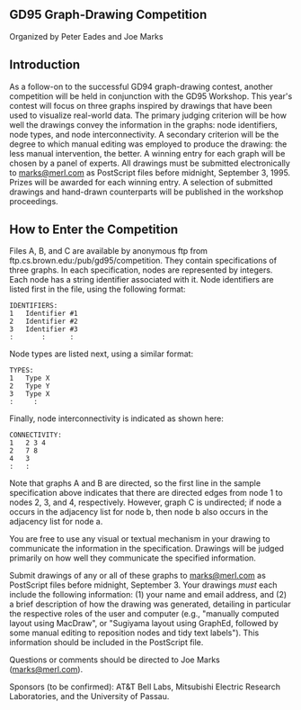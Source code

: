 
GD95 Graph-Drawing Competition
------------------------------

Organized by Peter Eades and Joe Marks


Introduction
------------
As a follow-on to the successful GD94 graph-drawing contest,
another competition will be held in conjunction with the
GD95 Workshop.  This year's contest will focus on three graphs
inspired by drawings that have been used to visualize real-world
data.  The primary judging criterion will be how well the
drawings convey the information in the graphs: node identifiers,
node types, and node interconnectivity.  A secondary criterion will
be the degree to which manual editing was employed to produce the
drawing: the less manual intervention, the better.  A winning entry
for each graph will be chosen by a panel of experts.  All drawings
must be submitted electronically to marks@merl.com as PostScript
files before midnight, September 3, 1995.  Prizes will be awarded
for each winning entry.  A selection of submitted drawings and
hand-drawn counterparts will be published in the workshop
proceedings.

How to Enter the Competition
----------------------------
Files A, B, and C are available by anonymous ftp from
ftp.cs.brown.edu:/pub/gd95/competition.  They contain specifications
of three graphs. In each specification, nodes are represented
by integers.  Each node has a string identifier associated with
it.  Node identifiers are listed first in the file, using the
following format:

	IDENTIFIERS:
	1	Identifier #1
	2	Identifier #2
	3	Identifier #3
	:	    :      :

Node types are listed next, using a similar format:

	TYPES:
	1	Type X
	2	Type Y
	3	Type X
	:	  :

Finally, node interconnectivity is indicated as shown here:

	CONNECTIVITY:
	1	2 3 4
	2	7 8
	4	3
	:	:

Note that graphs A and B are directed, so the first line in the
sample specification above indicates that there are directed edges
from node 1 to nodes 2, 3, and 4, respectively.  However,
graph C is undirected; if node a occurs in the adjacency list
for node b, then node b also occurs in the adjacency list for
node a.

You are free to use any visual or textual mechanism in your
drawing to communicate the information in the specification.
Drawings will be judged primarily on how well they communicate
the specified information.
 
Submit drawings of any or all of these graphs to marks@merl.com
as PostScript files before midnight, September 3.  Your drawings
*must* each include the following information:
  (1) your name and email address, and
  (2) a brief description of how the drawing was generated,
      detailing in particular the respective roles of the
      user and computer (e.g., "manually computed layout
      using MacDraw", or "Sugiyama layout using GraphEd,
      followed by some manual editing to reposition nodes
      and tidy text labels").
This information should be included in the PostScript file.

Questions or comments should be directed to Joe Marks (marks@merl.com).

Sponsors (to be confirmed): AT&T Bell Labs, Mitsubishi Electric
Research Laboratories, and the University of Passau.
